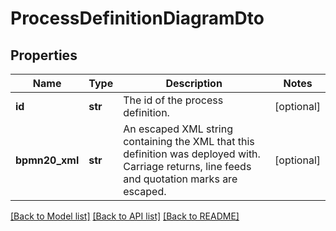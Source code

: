 # ProcessDefinitionDiagramDto

## Properties
Name | Type | Description | Notes
------------ | ------------- | ------------- | -------------
**id** | **str** | The id of the process definition. | [optional] 
**bpmn20_xml** | **str** | An escaped XML string containing the XML that this definition was deployed with. Carriage returns, line feeds and quotation marks are escaped. | [optional] 

[[Back to Model list]](../README.md#documentation-for-models) [[Back to API list]](../README.md#documentation-for-api-endpoints) [[Back to README]](../README.md)


